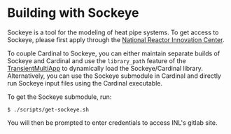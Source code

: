 # Building with Sockeye

Sockeye is a tool for the modeling of heat pipe systems.
To get access to Sockeye, please first apply through the
[National Reactor Innovation Center](https://ncrcaims.inl.gov/Identity/Account/Login).

To couple Cardinal to Sockeye, you can either maintain separate builds of Sockeye
and Cardinal and use the `library_path` feature of the
[TransientMultiApp](https://mooseframework.inl.gov/source/multiapps/TransientMultiApp.html)
to dynamically load the Sockeye/Cardinal library. Alternatively, you can
use the Sockeye submodule in Cardinal and directly run Sockeye input files using the
Cardinal executable.

To get the Sockeye submodule, run:

```
$ ./scripts/get-sockeye.sh
```

You will then be prompted to enter credentials to access INL's gitlab site.
